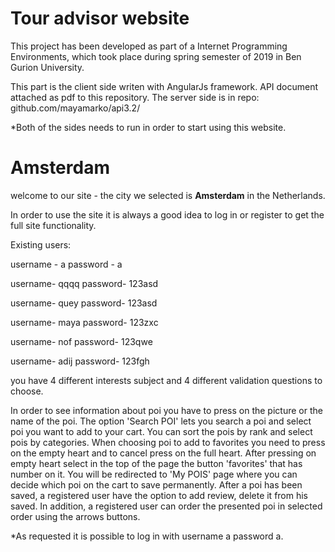 
# Tour advisor website

This project has been developed as part of a Internet Programming Environments, which took place during spring semester of 2019 in Ben Gurion University.

This part is the client side writen with AngularJs framework. 
API document attached as pdf to this repository.
The server side is in repo: github.com/mayamarko/api3.2/

*Both of the sides needs to run in order to start using this website.

# Amsterdam
welcome to our site - the city we selected is **Amsterdam** in the Netherlands.

In order to use the site it is always a good idea to log in or register to get the full site functionality.

Existing users:

username - a   password - a

username- qqqq password- 123asd

username- quey password- 123asd

username- maya password- 123zxc

username- nof password- 123qwe

username- adij password- 123fgh

you have 4 different interests subject and 4 different validation questions to choose.


In order to see information about poi you have to press on the picture or the name of the poi.
The option 'Search POI' lets you search a poi and select poi you want to add to your cart.
You can sort the pois by rank and select pois by categories.
When choosing poi to add to favorites you need to press on the empty heart and to cancel press on the full heart.
After pressing on empty heart select in the top of the page the button 'favorites' that has number on it.
You will be redirected to 'My POIS' page where you can decide which poi on the cart to save permanently.
After a poi has been saved, a registered user have the option to add review, delete it from his saved. 
In addition, a registered user can order the presented poi in selected order using the arrows buttons.

*As requested it is possible to log in with username a password a.
